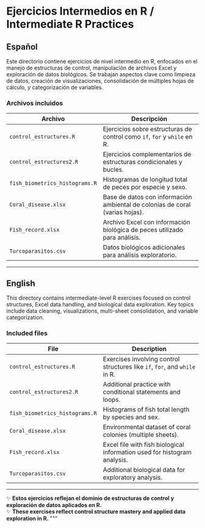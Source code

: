 # Ejercicios Intermedios en R / Intermediate R Practices

## Español

Este directorio contiene ejercicios de nivel intermedio en R, enfocados en el manejo de estructuras de control, manipulación de archivos Excel y exploración de datos biológicos. Se trabajan aspectos clave como limpieza de datos, creación de visualizaciones, consolidación de múltiples hojas de cálculo, y categorización de variables.

### Archivos incluidos

| Archivo                          | Descripción                                                                                   |
|----------------------------------|-----------------------------------------------------------------------------------------------|
| `control_estructures.R`          | Ejercicios sobre estructuras de control como `if`, `for` y `while` en R.                     |
| `control_estructures2.R`         | Ejercicios complementarios de estructuras condicionales y bucles.                            |
| `fish_biometrics_histograms.R`   | Histogramas de longitud total de peces por especie y sexo.                                   |
| `Coral_disease.xlsx`             | Base de datos con información ambiental de colonias de coral (varias hojas).                 |
| `Fish_record.xlsx`               | Archivo Excel con información biológica de peces utilizado para análisis.                    |
| `Turcoparasitos.csv`             | Datos biológicos adicionales para análisis exploratorio.                                     |

---

## English

This directory contains intermediate-level R exercises focused on control structures, Excel data handling, and biological data exploration. Key topics include data cleaning, visualizations, multi-sheet consolidation, and variable categorization.

### Included files

| File                             | Description                                                                                   |
|----------------------------------|-----------------------------------------------------------------------------------------------|
| `control_estructures.R`          | Exercises involving control structures like `if`, `for`, and `while` in R.                   |
| `control_estructures2.R`         | Additional practice with conditional statements and loops.                                    |
| `fish_biometrics_histograms.R`   | Histograms of fish total length by species and sex.                                           |
| `Coral_disease.xlsx`             | Environmental dataset of coral colonies (multiple sheets).                                    |
| `Fish_record.xlsx`               | Excel file with fish biological information used for histogram analysis.                     |
| `Turcoparasitos.csv`             | Additional biological data for exploratory analysis.                                          |

---

✨ **Estos ejercicios reflejan el dominio de estructuras de control y exploración de datos aplicados en R.**  
✨ **These exercises reflect control structure mastery and applied data exploration in R.**
"""
